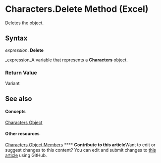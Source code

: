 
# Characters.Delete Method (Excel)

Deletes the object.


## Syntax

 _expression_. **Delete**

 _expression_A variable that represents a  **Characters** object.


### Return Value

Variant


## See also


#### Concepts


 [Characters Object](128c9ee4-8ba3-6d22-ad0f-9f20be1e24af.md)
#### Other resources


 [Characters Object Members](5172cea2-c939-9bbe-d751-304d4aafd9cf.md)
****   **Contribute to this article**Want to edit or suggest changes to this content? You can edit and submit changes to  [this article](https://github.com/jhershey00/VBA_Excel_Test/OpenXMLCon/articles/df4670e6-71e6-7878-aa9e-fce7bbedca42.md) using GitHub.

